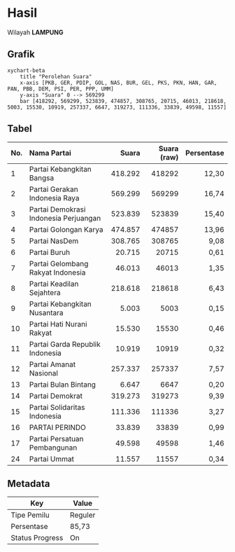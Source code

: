 # Hasil

Wilayah **LAMPUNG**

## Grafik

```mermaid
xychart-beta
    title "Perolehan Suara"
    x-axis [PKB, GER, PDIP, GOL, NAS, BUR, GEL, PKS, PKN, HAN, GAR, PAN, PBB, DEM, PSI, PER, PPP, UMM]
    y-axis "Suara" 0 --> 569299
    bar [418292, 569299, 523839, 474857, 308765, 20715, 46013, 218618, 5003, 15530, 10919, 257337, 6647, 319273, 111336, 33839, 49598, 11557]
```

## Tabel

| No. | Nama Partai                           | Suara   | Suara (raw) | Persentase |
|:--- |:------------------------------------- | -------:| -----------:| ----------:|
| 1   | Partai Kebangkitan Bangsa             | 418.292 | 418292      | 12,30      |
| 2   | Partai Gerakan Indonesia Raya         | 569.299 | 569299      | 16,74      |
| 3   | Partai Demokrasi Indonesia Perjuangan | 523.839 | 523839      | 15,40      |
| 4   | Partai Golongan Karya                 | 474.857 | 474857      | 13,96      |
| 5   | Partai NasDem                         | 308.765 | 308765      | 9,08       |
| 6   | Partai Buruh                          | 20.715  | 20715       | 0,61       |
| 7   | Partai Gelombang Rakyat Indonesia     | 46.013  | 46013       | 1,35       |
| 8   | Partai Keadilan Sejahtera             | 218.618 | 218618      | 6,43       |
| 9   | Partai Kebangkitan Nusantara          | 5.003   | 5003        | 0,15       |
| 10  | Partai Hati Nurani Rakyat             | 15.530  | 15530       | 0,46       |
| 11  | Partai Garda Republik Indonesia       | 10.919  | 10919       | 0,32       |
| 12  | Partai Amanat Nasional                | 257.337 | 257337      | 7,57       |
| 13  | Partai Bulan Bintang                  | 6.647   | 6647        | 0,20       |
| 14  | Partai Demokrat                       | 319.273 | 319273      | 9,39       |
| 15  | Partai Solidaritas Indonesia          | 111.336 | 111336      | 3,27       |
| 16  | PARTAI PERINDO                        | 33.839  | 33839       | 0,99       |
| 17  | Partai Persatuan Pembangunan          | 49.598  | 49598       | 1,46       |
| 24  | Partai Ummat                          | 11.557  | 11557       | 0,34       |


## Metadata

| Key             | Value   |
| --------------- | ------- |
| Tipe Pemilu     | Reguler |
| Persentase      | 85,73   |
| Status Progress | On      |



